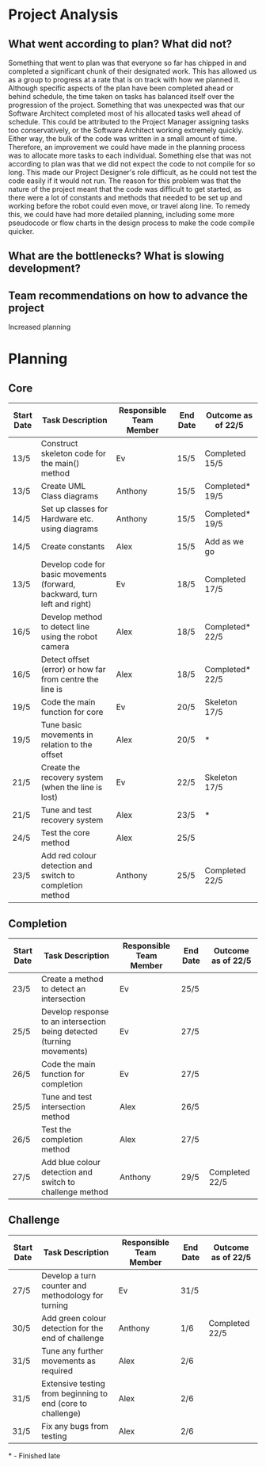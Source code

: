 # Project Analysis

## What went according to plan? What did not?
Something that went to plan was that everyone so far has chipped in and completed a significant chunk of their designated work. This has allowed us as a group to progress at a rate that is on track with how we planned it. Although specific aspects of the plan have been completed ahead or behind schedule, the time taken on tasks has balanced itself over the progression of the project.
Something that was unexpected was that our Software Architect completed most of his allocated tasks well ahead of schedule. This could be attributed to the Project Manager assigning tasks too conservatively, or the Software Architect working extremely quickly. Either way, the bulk of the code was written in a small amount of time. Therefore, an improvement we could have made in the planning process was to allocate more tasks to each individual.
Something else that was not according to plan was that we did not expect the code to not compile for so long. This made our Project Designer's role difficult, as he could not test the code easily if it would not run. The reason for this problem was that the nature of the project meant that the code was difficult to get started, as there were a lot of constants and methods that needed to be set up and working before the robot could even move, or travel along line. To remedy this, we could have had more detailed planning, including some more pseudocode or flow charts in the design process to make the code compile quicker.
## What are the bottlenecks? What is slowing development?


## Team recommendations on how to advance the project
Increased planning

# Planning

## Core
| **Start Date** | **Task Description**                                                      | **Responsible Team Member** | **End Date** | **Outcome as of 22/5** |
| -------------- | ------------------------------------------------------------------------- | --------------------------- | ------------ | ---------------------- |
| 13/5           | Construct skeleton code for the main() method                             | Ev                          | 15/5         | Completed 15/5         |
| 13/5           | Create UML Class diagrams                                                 | Anthony                     | 15/5         | Completed\* 19/5       |
| 14/5           | Set up classes for Hardware etc. using diagrams                           | Anthony                     | 15/5         | Completed\* 19/5       |
| 14/5           | Create constants                                                          | Alex                        | 15/5         | Add as we go           |
| 13/5           | Develop code for basic movements (forward, backward, turn left and right) | Ev                          | 18/5         | Completed 17/5         |
| 16/5           | Develop method to detect line using the robot camera                      | Alex                        | 18/5         | Completed\* 22/5       |
| 16/5           | Detect offset (error) or how far from centre the line is                  | Alex                        | 18/5         | Completed\* 22/5       |
| 19/5           | Code the main function for core                                           | Ev                          | 20/5         | Skeleton 17/5          |
| 19/5           | Tune basic movements in relation to the offset                            | Alex                        | 20/5         | \*                     |
| 21/5           | Create the recovery system (when the line is lost)                        | Ev                          | 22/5         | Skeleton 17/5          |
| 21/5           | Tune and test recovery system                                             | Alex                        | 23/5         | \*                     |
| 24/5           | Test the core method                                                      | Alex                        | 25/5         |                        |
| 23/5           | Add red colour detection and switch to completion method                  | Anthony                     | 25/5         | Completed 22/5         |

## Completion
| **Start Date** | **Task Description**                                                   | **Responsible Team Member** | **End Date** | **Outcome as of 22/5** |
| -------------- | ---------------------------------------------------------------------- | --------------------------- | ------------ | ---------------------- |
| 23/5           | Create a method to detect an intersection                              | Ev                          | 25/5         |                        |
| 25/5           | Develop response to an intersection being detected (turning movements) | Ev                          | 27/5         |                        |
| 26/5           | Code the main function for completion                                  | Ev                          | 27/5         |                        |
| 25/5           | Tune and test intersection method                                      | Alex                        | 26/5         |                        |
| 26/5           | Test the completion method                                             | Alex                        | 27/5         |                        |
| 27/5           | Add blue colour detection and switch to challenge method               | Anthony                     | 29/5         | Completed 22/5         |

## Challenge
| **Start Date** | **Task Description**                                        | **Responsible Team Member** | **End Date** | **Outcome as of 22/5** |
| -------------- | ----------------------------------------------------------- | --------------------------- | ------------ | ---------------------- |
| 27/5           | Develop a turn counter and methodology for turning          | Ev                          | 31/5         |                        |
| 30/5           | Add green colour detection for the end of challenge         | Anthony                     | 1/6          | Completed 22/5         |
| 31/5           | Tune any further movements as required                      | Alex                        | 2/6          |                        |
| 31/5           | Extensive testing from beginning to end (core to challenge) | Alex                        | 2/6          |                        |
| 31/5           | Fix any bugs from testing                                   | Alex                        | 2/6          |                        |

\* - Finished late
